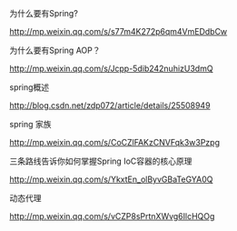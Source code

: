 


为什么要有Spring?

http://mp.weixin.qq.com/s/s77m4K272p6qm4VmEDdbCw

为什么要有Spring AOP？


http://mp.weixin.qq.com/s/Jcpp-5dib242nuhizU3dmQ

spring概述

http://blog.csdn.net/zdp072/article/details/25508949

spring 家族

http://mp.weixin.qq.com/s/CoCZlFAKzCNVFqk3w3Pzpg

三条路线告诉你如何掌握Spring IoC容器的核心原理

http://mp.weixin.qq.com/s/YkxtEn_olByvGBaTeGYA0Q


动态代理

http://mp.weixin.qq.com/s/vCZP8sPrtnXWvg6IlcHQOg